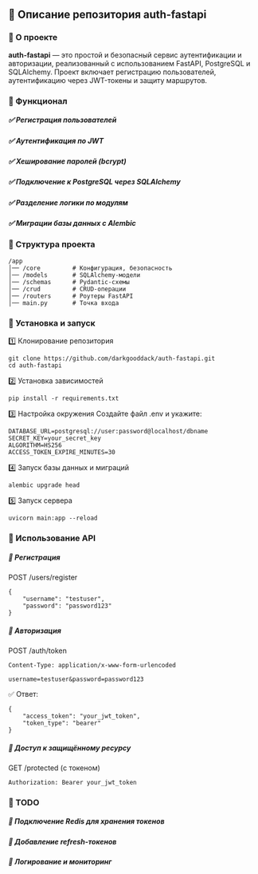 ##  📌 Описание репозитория auth-fastapi
### 🔹 О проекте
**auth-fastapi** — это простой и безопасный сервис аутентификации и авторизации, реализованный с использованием FastAPI, PostgreSQL и SQLAlchemy. Проект включает регистрацию пользователей, аутентификацию через JWT-токены и защиту маршрутов.

### 🚀 Функционал
##### ✅ Регистрация пользователей
##### ✅ Аутентификация по JWT
##### ✅ Хеширование паролей (bcrypt)
##### ✅ Подключение к PostgreSQL через SQLAlchemy
##### ✅ Разделение логики по модулям
##### ✅ Миграции базы данных с Alembic

### 📂 Структура проекта
```
/app
│── /core         # Конфигурация, безопасность
│── /models       # SQLAlchemy-модели
│── /schemas      # Pydantic-схемы
│── /crud         # CRUD-операции
│── /routers      # Роутеры FastAPI
│── main.py       # Точка входа
```
### 🔧 Установка и запуск
1️⃣ Клонирование репозитория
```
git clone https://github.com/darkgooddack/auth-fastapi.git
cd auth-fastapi
```
2️⃣ Установка зависимостей
```
pip install -r requirements.txt
```
3️⃣ Настройка окружения
Создайте файл .env и укажите:
```
DATABASE_URL=postgresql://user:password@localhost/dbname
SECRET_KEY=your_secret_key
ALGORITHM=HS256
ACCESS_TOKEN_EXPIRE_MINUTES=30
```
4️⃣ Запуск базы данных и миграций
```
alembic upgrade head
```
5️⃣ Запуск сервера
```
uvicorn main:app --reload
```
### 🔑 Использование API
##### 🔹 Регистрация
POST /users/register
```
{
    "username": "testuser",
    "password": "password123"
}
```
##### 🔹 Авторизация
POST /auth/token
```
Content-Type: application/x-www-form-urlencoded

username=testuser&password=password123
```

✅ Ответ:
```
{
    "access_token": "your_jwt_token",
    "token_type": "bearer"
}
```
##### 🔹 Доступ к защищённому ресурсу

GET /protected (с токеном)
```
Authorization: Bearer your_jwt_token
```
### 📌 TODO
##### 🔹 Подключение Redis для хранения токенов
##### 🔹 Добавление refresh-токенов
##### 🔹 Логирование и мониторинг
